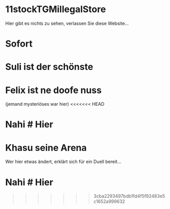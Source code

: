 # 11stockTGMillegalStore
Hier gibt es nichts zu sehen, verlassen Sie diese Website...
# Sofort
# Suli ist der schönste
# Felix ist ne doofe nuss
(jemand mysteriöses war hier)
<<<<<<< HEAD
# Nahi # Hier #
# Khasu seine Arena 
  
Wer hier etwas ändert, erklärt sich für ein Duell bereit...
# Nahi # Hier 
>>>>>>> 3cba2293497bdb1fd4f5f92483e5c1652a999632
